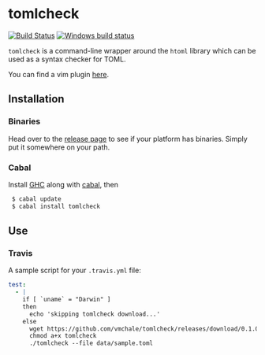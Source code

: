 # tomlcheck

[![Build Status](https://travis-ci.org/vmchale/tomlcheck.svg?branch=master)](https://travis-ci.org/vmchale/tomlcheck)
[![Windows build status](https://ci.appveyor.com/api/projects/status/github/vmchale/tomlcheck?svg=true)](https://ci.appveyor.com/project/vmchale/tomlcheck)

`tomlcheck` is a command-line wrapper around the `htoml` library which can be
used as a syntax checker for TOML.

You can find a vim plugin [here](https://github.com/vmchale/tomlcheck-vim).

## Installation

### Binaries

Head over to the [release page](https://github.com/vmchale/tomlcheck/releases) to see if your platform has
binaries. Simply put it somewhere on your path.

### Cabal

Install [GHC](https://www.haskell.org/ghc/download.html) along with 
[cabal](https://www.haskell.org/downloads#minimal), then

```bash
 $ cabal update
 $ cabal install tomlcheck
```

## Use

### Travis

A sample script for your `.travis.yml` file:

```yaml
test:
  - |
    if [ `uname` = "Darwin" ]
    then
      echo 'skipping tomlcheck download...'
    else
      wget https://github.com/vmchale/tomlcheck/releases/download/0.1.0.8/tomlcheck-x86_64-unkown-linux-gnu -O tomlcheck
      chmod a+x tomlcheck
      ./tomlcheck --file data/sample.toml
```
